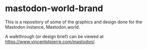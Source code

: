 # mastodon-world-brand
This is a repository of some of the graphics and design done for the Mastodon instance, Mastodon.world.

A walkthrough (or design brief) can be viewed at <a href="https://www.vincentstpierre.com/mastodon/">https://www.vincentstpierre.com/mastodon/</a>.
